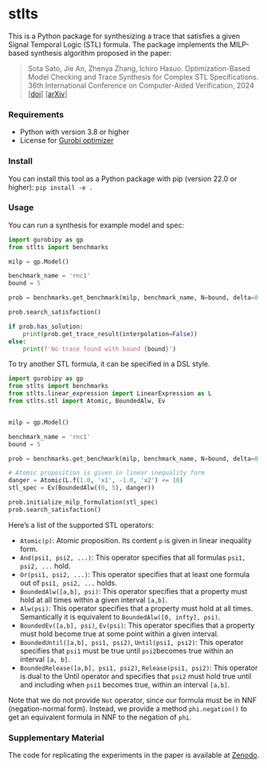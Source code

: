 # stlts

This is a Python package for synthesizing a trace that satisfies a given Signal Temporal Logic (STL) formula. The package implements the MILP-based synthesis algorithm proposed in the paper:

> Sota Sato, Jie An, Zhenya Zhang, Ichiro Hasuo. Optimization-Based Model Checking and Trace Synthesis for Complex STL Specifications. 36th International Conference on Computer-Aided Verification, 2024 [[doi](https://doi.org/10.1007/978-3-031-65633-0_13)] [[arXiv](https://arxiv.org/abs/2408.06983)]


### Requirements

- Python with version 3.8 or higher
- License for [Gurobi optimizer](https://www.gurobi.com/)

### Install

You can install this tool as a Python package with pip (version 22.0 or higher):
`pip install -e .`

### Usage

You can run a synthesis for example model and spec:

```python
import gurobipy as gp
from stlts import benchmarks

milp = gp.Model()

benchmark_name = 'rnc1'
bound = 5

prob = benchmarks.get_benchmark(milp, benchmark_name, N=bound, delta=0.1)

prob.search_satisfaction()

if prob.has_solution:
    print(prob.get_trace_result(interpolation=False))
else:
    print(f'No trace found with bound {bound}')
```

To try another  STL formula, it can be specified in a DSL style.

```python
import gurobipy as gp
from stlts import benchmarks
from stlts.linear_expression import LinearExpression as L
from stlts.stl import Atomic, BoundedAlw, Ev


milp = gp.Model()

benchmark_name = 'rnc1'
bound = 5

prob = benchmarks.get_benchmark(milp, benchmark_name, N=bound, delta=0.1)

# Atomic proposition is given in linear inequality form
danger = Atomic(L.f(1.0, 'x1', -1.0, 'x2') <= 10)
stl_spec = Ev(BoundedAlw((0, 5), danger))

prob.initialize_milp_formulation(stl_spec)
prob.search_satisfaction()
```

Here’s a list of the supported STL operators:

- `Atomic(p)`: Atomic proposition. Its content `p` is given in linear inequality form.
- `And(psi1, psi2, ...)`: This operator specifies that all formulas `psi1, psi2, ...` hold.
- `Or(psi1, psi2, ...)`: This operator specifies that at least one formula out of `psi1, psi2, ...` holds.
- `BoundedAlw([a,b], psi)`: This operator specifies that a property must hold at all times within a given interval `[a,b]`.
- `Alw(psi)`: This operator specifies that a property must hold at all times. Semantically it is equivalent to `BoundedAlw([0, infty], psi)`.
- `BoundedEv([a,b], psi)`, `Ev(psi)`: This operator specifies that a property must hold become true at some point within a given interval.
- `BoundedUntil([a,b], psi1, psi2)`, `Until(psi1, psi2)`: This operator specifies that `psi1` must be true until `psi2`becomes true within an interval `[a, b]`.
- `BoundedRelease([a,b], psi1, psi2)`, `Release(psi1, psi2)`: This operator is dual to the Until operator and specifies that `psi2` must hold true until and including when `psi1` becomes true, within an interval `[a,b]`.

Note that we do not provide `Not` operator, since our formula must be in NNF (negation-normal form). Instead, we provide a method `phi.negation()` to get an equivalent formula in NNF to the negation of `phi`.

### Supplementary Material

The code for replicating the experiments in the paper is available at [Zenodo](https://doi.org/10.5281/zenodo.11001313).
